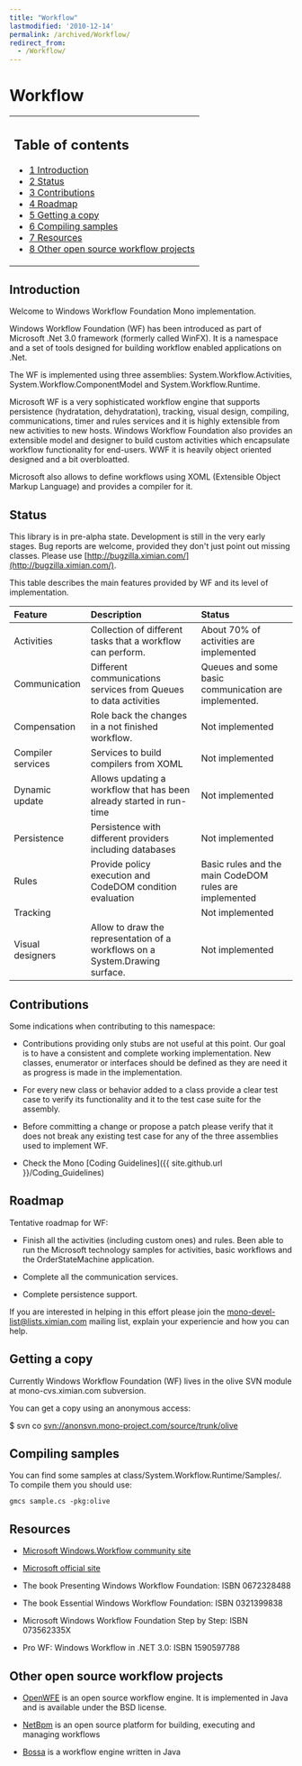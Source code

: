 ```yaml
---
title: "Workflow"
lastmodified: '2010-12-14'
permalink: /archived/Workflow/
redirect_from:
  - /Workflow/
---
```


Workflow
========

<table>
<col width="100%" />
<tbody>
<tr class="odd">
<td align="left"><h2>Table of contents</h2>
<ul>
<li><a href="#introduction">1 Introduction</a></li>
<li><a href="#status">2 Status</a></li>
<li><a href="#contributions">3 Contributions</a></li>
<li><a href="#roadmap">4 Roadmap</a></li>
<li><a href="#getting-a-copy">5 Getting a copy</a></li>
<li><a href="#compiling-samples">6 Compiling samples</a></li>
<li><a href="#resources">7 Resources</a></li>
<li><a href="#other-open-source-workflow-projects">8 Other open source workflow projects</a></li>
</ul></td>
</tr>
</tbody>
</table>

Introduction
------------

Welcome to Windows Workflow Foundation Mono implementation.

Windows Workflow Foundation (WF) has been introduced as part of Microsoft .Net 3.0 framework (formerly called WinFX). It is a namespace and a set of tools designed for building workflow enabled applications on .Net.

The WF is implemented using three assemblies: System.Workflow.Activities, System.Workflow.ComponentModel and System.Workflow.Runtime.

Microsoft WF is a very sophisticated workflow engine that supports persistence (hydratation, dehydratation), tracking, visual design, compiling, communications, timer and rules services and it is highly extensible from new activities to new hosts. Windows Workflow Foundation also provides an extensible model and designer to build custom activities which encapsulate workflow functionality for end-users. WWF it is heavily object oriented designed and a bit overbloatted.

Microsoft also allows to define workflows using XOML (Extensible Object Markup Language) and provides a compiler for it.

Status
------

This library is in pre-alpha state. Development is still in the very early stages. Bug reports are welcome, provided they don't just point out missing classes. Please use [http://bugzilla.ximian.com/](http://bugzilla.ximian.com/).

This table describes the main features provided by WF and its level of implementation.

|Feature|Description|Status|
|:------|:----------|:-----|
|Activities|Collection of different tasks that a workflow can perform.|About 70% of activities are implemented|
|Communication|Different communications services from Queues to data activities|Queues and some basic communication are implemented.|
|Compensation|Role back the changes in a not finished workflow.|Not implemented|
|Compiler services|Services to build compilers from XOML|Not implemented|
|Dynamic update|Allows updating a workflow that has been already started in run-time|Not implemented|
|Persistence|Persistence with different providers including databases|Not implemented|
|Rules|Provide policy execution and CodeDOM condition evaluation|Basic rules and the main CodeDOM rules are implemented|
|Tracking||Not implemented|
|Visual designers|Allow to draw the representation of a workflows on a System.Drawing surface.|Not implemented|

Contributions
-------------

Some indications when contributing to this namespace:

-   Contributions providing only stubs are not useful at this point. Our goal is to have a consistent and complete working implementation. New classes, enumerator or interfaces should be defined as they are need it as progress is made in the implementation.

-   For every new class or behavior added to a class provide a clear test case to verify its functionality and it to the test case suite for the assembly.

-   Before committing a change or propose a patch please verify that it does not break any existing test case for any of the three assemblies used to implement WF.

-   Check the Mono [Coding Guidelines]({{ site.github.url }}/Coding_Guidelines)

Roadmap
-------

Tentative roadmap for WF:

-   Finish all the activities (including custom ones) and rules. Been able to run the Microsoft technology samples for activities, basic workflows and the OrderStateMachine application.

-   Complete all the communication services.

-   Complete persistence support.

If you are interested in helping in this effort please join the mono-devel-list@lists.ximian.com mailing list, explain your experiencie and how you can help.

Getting a copy
--------------

Currently Windows Workflow Foundation (WF) lives in the olive SVN module at mono-cvs.ximian.com subversion.

You can get a copy using an anonymous access:

\$ svn co [svn://anonsvn.mono-project.com/source/trunk/olive](svn://anonsvn.mono-project.com/source/trunk/olive)

Compiling samples
-----------------

You can find some samples at class/System.Workflow.Runtime/Samples/. To compile them you should use:

    gmcs sample.cs -pkg:olive

Resources
---------

-   [Microsoft Windows.Workflow community site](http://wf.netfx3.com/)

-   [Microsoft official site](http://msdn.microsoft.com/winfx/technologies/workflow/default.aspx)

-   The book Presenting Windows Workflow Foundation: ISBN 0672328488

-   The book Essential Windows Workflow Foundation: ISBN 0321399838

-   Microsoft Windows Workflow Foundation Step by Step: ISBN 073562335X

-   Pro WF: Windows Workflow in .NET 3.0: ISBN 1590597788

Other open source workflow projects
-----------------------------------

-   [OpenWFE](http://www.openwfe.org) is an open source workflow engine. It is implemented in Java and is available under the BSD license.

-   [NetBpm](http://www.netbpm.org./) is an open source platform for building, executing and managing workflows

-   [Bossa](http://www.bigbross.com/bossa/) is a workflow engine written in Java


